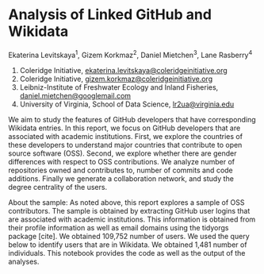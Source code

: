 # Analysis of Linked GitHub and Wikidata

Ekaterina Levitskaya<sup>1</sup>, Gizem Korkmaz<sup>2</sup>, Daniel Mietchen<sup>3</sup>, Lane Rasberry<sup>4</sup>

1. Coleridge Initiative, ekaterina.levitskaya@coleridgeinitiative.org
2. Coleridge Initiative, gizem.korkmaz@coleridgeinitiative.org
3. Leibniz-Institute of Freshwater Ecology and Inland Fisheries, daniel.mietchen@googlemail.com
4. University of Virginia, School of Data Science, lr2ua@virginia.edu 

We aim to study the features of GitHub developers that have corresponding Wikidata entries. In this report, we focus on GitHub developers that are associated with academic institutions. First, we explore the countries of these developers to understand major countries that contribute to open source software (OSS). Second, we explore whether there are gender differences with respect to OSS contributions. We analyze number of repositories owned and contributes to, number of commits and code additions. Finally we generate a collaboration network, and study the degree centrality of the users.

About the sample: As noted above, this report explores a sample of OSS contributors. The sample is obtained by extracting GitHub user logins that are associated with academic institutions. This information is obtained from their profile information as well as email domains using the tidyorgs package [cite]. We obtained 109,752 number of users. We used the query below to identify users that are in Wikidata. We obtained 1,481 number of individuals. This notebook provides the code as well as the output of the analyses.

